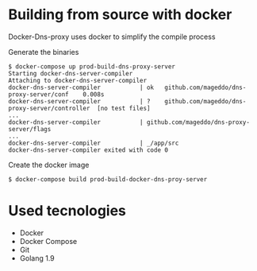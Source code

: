 # Building from source with docker

Docker-Dns-proxy uses docker to simplify the compile process


Generate the binaries

	$ docker-compose up prod-build-dns-proxy-server
	Starting docker-dns-server-compiler
	Attaching to docker-dns-server-compiler
	docker-dns-server-compiler           | ok  	github.com/mageddo/dns-proxy-server/conf	0.008s
	docker-dns-server-compiler           | ?   	github.com/mageddo/dns-proxy-server/controller	[no test files]
	...
	docker-dns-server-compiler           | github.com/mageddo/dns-proxy-server/flags
	...
	docker-dns-server-compiler           | _/app/src
	docker-dns-server-compiler exited with code 0

Create the docker image

    $ docker-compose build prod-build-docker-dns-proy-server

# Used tecnologies 

* Docker
* Docker Compose
* Git
* Golang 1.9

